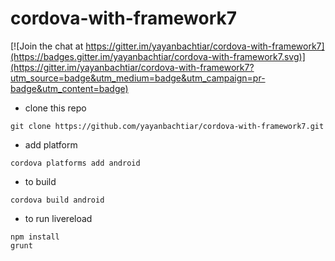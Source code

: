# cordova-with-framework7

[![Join the chat at https://gitter.im/yayanbachtiar/cordova-with-framework7](https://badges.gitter.im/yayanbachtiar/cordova-with-framework7.svg)](https://gitter.im/yayanbachtiar/cordova-with-framework7?utm_source=badge&utm_medium=badge&utm_campaign=pr-badge&utm_content=badge)

* clone this repo
```
git clone https://github.com/yayanbachtiar/cordova-with-framework7.git
```
* add platform
```
cordova platforms add android
```

* to build
```
cordova build android
```

* to run livereload
```
npm install
grunt 
```
